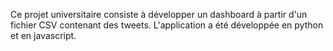 Ce projet universitaire consiste à développer un dashboard à partir d'un fichier CSV
contenant des tweets. L'application a été développée en python et en javascript.
